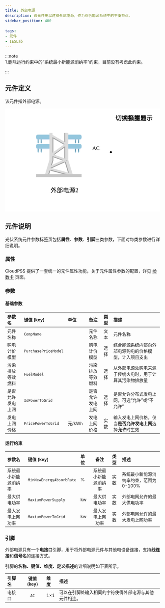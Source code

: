 ```yaml
---
title: 外部电源
description: 该元件用以建模外部电源，作为综合能源系统中的平衡节点。
sidebar_position: 400

tags: 
- 元件
- IESLab
---
```


:::note  
1.删除运行约束中的“系统最小新能源消纳率”约束，目前没有考虑此约束。
  
:::
## 元件定义

 该元件指外部电源。

![外部电源](./IES-Generator-6Power.svg )

## 元件说明

光伏系统元件参数标签页包括**属性**、**参数**、**引脚**三类参数，下面对每类参数进行详细说明。

### 属性

CloudPSS 提供了一套统一的元件属性功能，关于元件属性参数的配置，详见 [参数卡](docs/documents/software/10-xstudio/20-simstudio/40-workbench/20-function-zone/30-design-tab/30-param-panel/index.md) 页面。

### 参数

#### 基础参数

| 参数名 | 键值 (key) | 单位 | 备注 | 类型 | 描述 |
| :--- | :--- | :--- | :--: | :--- | :--- |
| 元件名称 | `CompName` |  | 元件名称 | 文本 | 元件名称 |
| 购电计价模型 | `PurchasePriceModel` |  | 购电计价模型 | 选择 | 综合能源系统内部向外部电源购电的价格模型，计入项目支出 |
| 污染排放等效燃料 | `FuelModel` |  | 污染排放等效燃料 | 选择 | 从外部电源处购电来源于传统火电时，用于计算其污染物排放量 |
| 是否允许发电上网 | `IsPowerToGrid` |  | 是否允许发电上网 | 选择 | 是否允许分布式发电上网，可选“允许”或“不允许” |
| 发电上网价格 | `PricePowerToGrid` | 元/kWh | 发电上网价格 | 实数 | 输入发电上网价格，仅当**是否允许发电上网**选择**允许**时生效 |


#### 运行约束

| 参数名 | 键值 (key) | 单位 | 备注 | 类型 | 描述 |
| :--- | :--- | :--- | :--: | :--- | :--- |
| 系统最小新能源消纳率 | `MinNewEnergyAbsorbRate` | % | 系统最小新能源消纳率 | 实数 | 系统最小新能源消纳率约束，范围为0-100% | 
| 最大供电功率 | `MaxiumPowerSupply` | kw | 最大供电功率 | 实数 | 外部电网允许的最大供电功率 |
| 最大发电上网功率 | `MaxiumPowerToGrid` | kw | 最大发电上网功率 | 实数 | 外部电网允许的最大发电上网功率 |

### 引脚

外部电源只有一个**电接口**引脚，用于将外部电源元件与其他电设备连接，支持**线连接**和**信号名**的连接方式。

引脚的**名称、键值、维度、定义描述**的详细说明如下表所示。

| 引脚名 | 键值 (key)  | 维度 | 描述 |
| :--- | :--: | :--- | :--- |
| 电接口 | `AC` | 1×1 | 可以在引脚处输入相同的字符使得外部电源与其他元件相连。|

